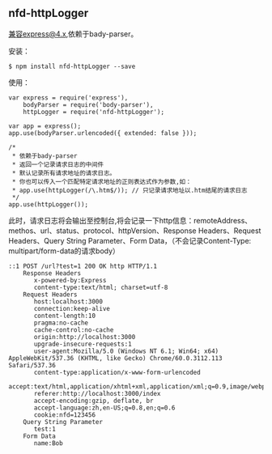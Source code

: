##  nfd-httpLogger
兼容express@4.x,依赖于bady-parser。

安装：
```
$ npm install nfd-httpLogger --save
```

使用：
```
var express = require('express'),
    bodyParser = require('body-parser'),
    httpLogger = require('nfd-httpLogger');

var app = express();
app.use(bodyParser.urlencoded({ extended: false }));

/*
 * 依赖于bady-parser
 * 返回一个记录请求日志的中间件
 * 默认记录所有请求地址的请求日志。
 * 你也可以传入一个匹配特定请求地址的正则表达式作为参数,如：
 * app.use(httpLogger(/\.htm$/)); // 只记录请求地址以.htm结尾的请求日志
 */
app.use(httpLogger());
```
此时，请求日志将会输出至控制台,将会记录一下http信息：remoteAddress、methos、url、status、protocol、httpVersion、Response Headers、Request Headers、Query String Parameter、Form Data，（不会记录Content-Type: multipart/form-data的请求body）
```
::1 POST /url?test=1 200 OK http HTTP/1.1
    Response Headers
       x-powered-by:Express
       content-type:text/html; charset=utf-8
    Request Headers
       host:localhost:3000
       connection:keep-alive
       content-length:10
       pragma:no-cache
       cache-control:no-cache
       origin:http://localhost:3000
       upgrade-insecure-requests:1
       user-agent:Mozilla/5.0 (Windows NT 6.1; Win64; x64) AppleWebKit/537.36 (KHTML, like Gecko) Chrome/60.0.3112.113 Safari/537.36
       content-type:application/x-www-form-urlencoded
       accept:text/html,application/xhtml+xml,application/xml;q=0.9,image/webp,image/apng,*/*;q=0.8
       referer:http://localhost:3000/index
       accept-encoding:gzip, deflate, br
       accept-language:zh,en-US;q=0.8,en;q=0.6
       cookie:nfd=123456
    Query String Parameter
       test:1
    Form Data
       name:Bob
```
